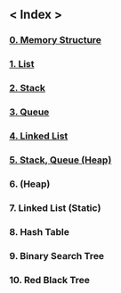 ## < Index >
### [0. Memory Structure](https://github.com/lkiung/STUDY/blob/master/Data_Structure/Memory_Structure.md)
### [1. List](https://github.com/lkiung/STUDY/blob/master/Data_Structure/List.md)
### [2. Stack](https://github.com/lkiung/STUDY/blob/master/Data_Structure/Stack.md)
### [3. Queue](https://github.com/lkiung/STUDY/blob/master/Data_Structure/Queue.md)
### [4. Linked List](https://github.com/lkiung/STUDY/blob/master/Data_Structure/LinkedList.md)
### [5. Stack, Queue (Heap)](https://github.com/lkiung/STUDY/blob/master/Data_Structure/StackQueue2.md)
### 6. (Heap)
### 7. Linked List (Static)
### 8. Hash Table
### 9. Binary Search Tree
### 10. Red Black Tree
